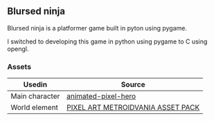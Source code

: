 ## Blursed ninja
Blursed ninja is a platformer game built in pyton using pygame.

I switched to developing this game in python using pygame to C using opengl.

### Assets
| Usedin | Source |
| ----------- | ----------- |
| Main character | [animated-pixel-hero](https://rvros.itch.io/animated-pixel-hero) |
| World element  |  [PIXEL ART METROIDVANIA ASSET PACK](https://o-lobster.itch.io/platformmetroidvania-pixel-art-asset-pack) |

